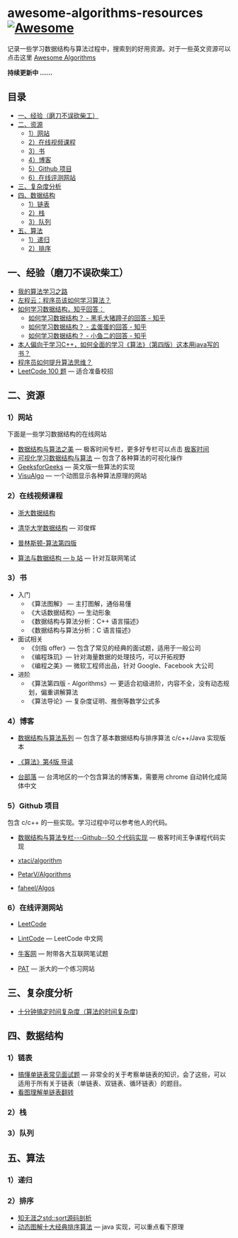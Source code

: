<!--ts-->

# awesome-algorithms-resources[![Awesome](https://cdn.rawgit.com/sindresorhus/awesome/d7305f38d29fed78fa85652e3a63e154dd8e8829/media/badge.svg)](https://github.com/sindresorhus/awesome)

记录一些学习数据结构与算法过程中，搜索到的好用资源。对于一些英文资源可以点击这里 [Awesome Algorithms](https://github.com/tayllan/awesome-algorithms#online-judges)

**持续更新中 ......**



## 目录

* [一、经验（磨刀不误砍柴工）](#一经验磨刀不误砍柴工)
* [二、资源](#二资源)
   * [1）网站](#1网站)
   * [2）在线视频课程](#2在线视频课程)
   * [3）书](#3书)
   * [4）博客](#4博客)
   * [5）Github 项目](#5github-项目)
   * [6）在线评测网站](#6在线评测网站)
* [三、复杂度分析](#三复杂度分析)
* [四、数据结构](#四数据结构)
   * [1）链表](#1链表)
   * [2）栈](#2栈)
   * [3）队列](#3队列)
* [五、算法](#五算法)
   * [1）递归](#1递归)
   * [2）排序](#2排序)



## 一、经验（磨刀不误砍柴工）

- [我的算法学习之路](http://www.cnblogs.com/figure9/archive/2014/05/05/3708351.html)
- [左程云：程序员该如何学习算法？](https://www.nowcoder.com/discuss/61529)
- [如何学习数据结构，知乎回答：](https://www.zhihu.com/question/21318658)
  - [如何学习数据结构？ - 黑毛大猪蹄子的回答 - 知乎](
    https://www.zhihu.com/question/21318658/answer/154739001)
  - [如何学习数据结构？ - 孟蛋蛋的回答 - 知乎](
    https://www.zhihu.com/question/21318658/answer/42690576)
  - [如何学习数据结构？ - 小鱼二的回答 - 知乎](
    https://www.zhihu.com/question/21318658/answer/26295370)
- [本人偏向于学习C++，如何全面的学习《算法》（第四版）这本用java写的书？](https://www.zhihu.com/question/30170425)
- [程序员如何提升算法思维？](https://zhuanlan.zhihu.com/p/54929463)
- [LeetCode 100 题](https://leetcode.com/problemset/top-100-liked-questions/) — 适合准备校招





## 二、资源

### 1）网站

下面是一些学习数据结构的在线网站

- [数据结构与算法之美](https://time.geekbang.org/column/article/39922) — 极客时间专栏，更多好专栏可以点击 [极客时间](https://time.geekbang.org/)
- [可视化学习数据结构与算法](https://visualgo.net/en) — 包含了各种算法的可视化操作
- [GeeksforGeeks](https://www.geeksforgeeks.org/) — 英文版一些算法的实现
- [VisuAlgo](https://visualgo.net/en) — 一个动图显示各种算法原理的网站





### 2）在线视频课程

- [浙大数据结构](https://mooc.study.163.com/course/1000033001?_trace_c_p_k2_=8cea2b8fb208415bbfde896a4361caf7#/info)

- [清华大学数据结构](http://www.xuetangx.com/courses/course-v1:TsinghuaX+30240184X+sp/about) — 邓俊辉

- [普林斯顿-算法第四版](https://www.coursera.org/lecture/algorithms-part1/analysis-of-algorithms-introduction-xaxyP)

- [算法与数据结构 — b 站](https://www.bilibili.com/video/av41612881/?p=1) — 针对互联网笔试



### 3）书

- 入门
  - 《算法图解》 — 主打图解，通俗易懂
  - 《大话数据结构》— 生动形象
  - 《数据结构与算法分析：C++ 语言描述》
  - 《数据结构与算法分析：C 语言描述》
- 面试相关
  - 《剑指 offer》— 包含了常见的经典的面试题，适用于一般公司
  - 《编程珠玑》— 针对海量数据的处理技巧，可以开拓视野
  - 《编程之美》— 微软工程师出品，针对 Google、Facebook 大公司
- 进阶
  - 《算法第四版 - Algorithms》— 更适合初级进阶，内容不全，没有动态规划，偏重讲解算法
  - 《算法导论》— 复杂度证明、推倒等数学公式多



### 4）博客

- [数据结构与算法系列](http://www.cnblogs.com/skywang12345/p/3603935.html) — 包含了基本数据结构与排序算法 c/c++/Java 实现版本

- [《算法》第4版 导读](https://juejin.im/post/5bebccfe6fb9a049fd0f6590#heading-0)

- [台部落](https://www.twblogs.net/c/5b7a8baa2b7177392c96436d/) — 台湾地区的一个包含算法的博客集，需要用 chrome 自动转化成简体中文



### 5）Github 项目

包含 c/c++ 的一些实现。学习过程中可以参考他人的代码。

- [数据结构与算法专栏---Github--50 个代码实现](https://github.com/wangzheng0822/algo/blob/master/README.md) — 极客时间王争课程代码实现 

- [xtaci/algorithm ](https://github.com/xtaci/algorithms)
- [PetarV/Algorithms](https://github.com/PetarV-/Algorithms)
- [faheel/Algos](https://github.com/faheel/Algos)



### 6）在线评测网站

- [LeetCode](https://leetcode.com/)

- [LintCode](https://www.lintcode.com/problem/) — LeetCode 中文网
- [牛客网](https://www.nowcoder.com/) — 附带各大互联网笔试题
- [PAT](https://www.patest.cn/practice) — 浙大的一个练习网站



## 三、复杂度分析

- [十分钟搞定时间复杂度（算法的时间复杂度)](https://www.jianshu.com/p/f4cca5ce055a)



## 四、数据结构

### 1）链表

- [搞懂单链表常见面试题](https://juejin.im/post/5aa299c1518825557b4c5806) — 非常全的关于考察单链表的知识，会了这些，可以适用于所有关于链表（单链表、双链表、循环链表）的题目。
- [看图理解单链表翻转](https://blog.csdn.net/feliciafay/article/details/6841115)



### 2）栈



### 3）队列



## 五、算法

### 1）递归



### 2）排序

- [知无涯之std::sort源码剖析](http://feihu.me/blog/2014/sgi-std-sort/)
- [动态图解十大经典排序算法](https://mp.weixin.qq.com/s/HQg3BzzQfJXcWyltsgOfCQ) — java 实现，可以重点看下原理





<!--te-->